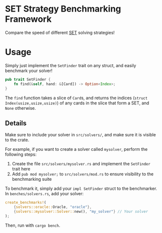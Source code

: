 # SET Strategy Benchmarking Framework
Compare the speed of different [SET](https://en.wikipedia.org/wiki/Set_(card_game)) solving strategies!

# Usage
Simply just implement the `SetFinder` trait on any struct, and easily benchmark your solver!

```rust
pub trait SetFinder {
    fn find(&self, hand: &[Card]) -> Option<Index>;
}
```

The `find` function takes a slice of `Card`s, and returns the indices (`struct Index(usize,usize,usize)`)
of any cards in the slice that form a SET, and `None` otherwise.

## Details
Make sure to include your solver in `src/solvers/`, and make sure it is visible to the crate.

For example, if you want to create a solver called `mysolver`, perform the following steps:
1. Create the file `src/solvers/mysolver.rs` and implement the `SetFinder` trait here
2. Add `pub mod mysolver;` to `src/solvers/mod.rs` to ensure visibility to the benchmarking suite

To benchmark it, simply add your `impl SetFinder` struct to the benchmarker. In `benches/solvers.rs`,
add your solver:
```rust
create_benchmarks!(
    {solvers::oracle::Oracle, "oracle"},
    {solvers::mysolver::Solver::new(), "my_solver"} // Your solver
);
```

Then, run with `cargo bench`.

